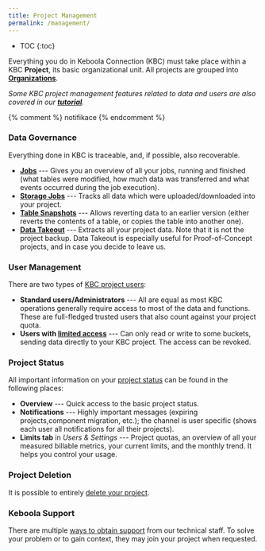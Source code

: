 ```yaml
---
title: Project Management
permalink: /management/
---
```


* TOC
{:toc}

Everything you do in Keboola Connection (KBC) must take place within a KBC **Project**, its basic organizational unit.
All projects are grouped into [**Organizations**](/management/organization/).

*Some KBC project management features related to data and users are also covered in our [**tutorial**](/tutorial/management/).*

{% comment %}
notifikace
{% endcomment %}

### Data Governance 
Everything done in KBC is traceable, and, if possible, also recoverable.

- [**Jobs**](https://help.keboola.com/tutorial/management/#jobs) --- Gives you an overview of all your jobs,
running and finished (what tables were modified, how much data was transferred and 
what events occurred during the job execution).
- [**Storage Jobs**](https://help.keboola.com/tutorial/management/#storage-jobs) --- Tracks all data 
which were uploaded/downloaded into your project. 
- [**Table Snapshots**](https://help.keboola.com/tutorial/management/#table-snapshots) --- Allows reverting data
to an earlier version (either reverts the contents of a table, or copies the table into another one).
- [**Data Takeout**](/management/project-export/) --- Extracts all your project data. Note that it is not the project backup. 
Data Takeout is especially useful for Proof-of-Concept projects, and in case you decide to leave us.

### User Management
There are two types of [KBC project users](/management/users/):

- **Standard users/Administrators** --- All are equal as most KBC operations generally require access to most of the data and functions. These are full-fledged trusted users that also count against your project quota.
- **Users with [limited access](/storage/tokens/#limited-tokens)** --- Can only read or write to some buckets, 
sending data directly to your KBC project. The access can be revoked.

### Project Status
All important information on your [project status](/tutorial/management/#project-status) can be found in the following places:

- **Overview** --- Quick access to the basic project status.
- **Notifications** --- Highly important messages (expiring projects,component migration, etc.); 
the channel is user specific (shows each user all notifications for all their projects). 
- **Limits tab** in *Users & Settings* --- Project quotas, an overview of all your measured billable metrics, 
your current limits, and the monthly trend. It helps you control your usage.

### Project Deletion
It is possible to entirely [delete your project](/management/project-delete/).

### Keboola Support
There are multiple [ways to obtain support](/management/support/) from our technical staff. 
To solve your problem or to gain context, they may join your project when requested.